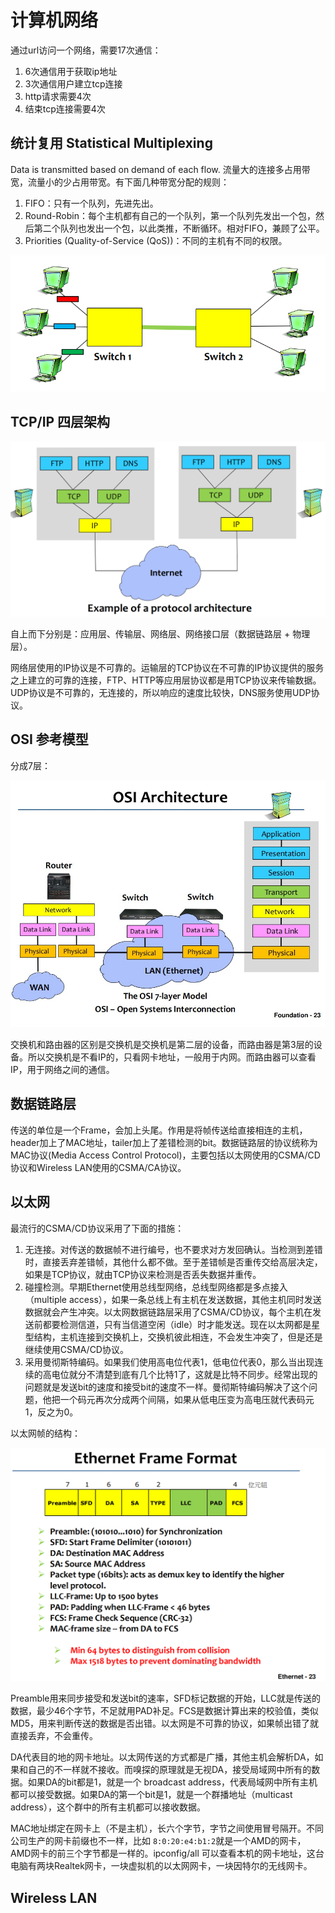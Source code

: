# 计算机网络

通过url访问一个网络，需要17次通信：

1. 6次通信用于获取ip地址
2. 3次通信用户建立tcp连接
3. http请求需要4次
4. 结束tcp连接需要4次

## 统计复用 Statistical Multiplexing

Data is transmitted based on demand of each flow. 流量大的连接多占用带宽，流量小的少占用带宽。有下面几种带宽分配的规则：

1. FIFO：只有一个队列，先进先出。
2. Round-Robin：每个主机都有自己的一个队列，第一个队列先发出一个包，然后第二个队列也发出一个包，以此类推，不断循环。相对FIFO，兼顾了公平。
3. Priorities (Quality-of-Service (QoS))：不同的主机有不同的权限。

<img src="计算机网络.assets/Snipaste_2022-04-17_23-34-04.png"  />

## TCP/IP 四层架构

![](计算机网络.assets/Snipaste_2022-04-17_23-58-40.png)

自上而下分别是：应用层、传输层、网络层、网络接口层（数据链路层 + 物理层）。

网络层使用的IP协议是不可靠的。运输层的TCP协议在不可靠的IP协议提供的服务之上建立的可靠的连接，FTP、HTTP等应用层协议都是用TCP协议来传输数据。UDP协议是不可靠的，无连接的，所以响应的速度比较快，DNS服务使用UDP协议。

## OSI 参考模型

分成7层：

![](计算机网络.assets/Snipaste_2022-04-18_21-17-43.jpg)

交换机和路由器的区别是交换机是交换机是第二层的设备，而路由器是第3层的设备。所以交换机是不看IP的，只看网卡地址，一般用于内网。而路由器可以查看IP，用于网络之间的通信。

## 数据链路层

传送的单位是一个Frame，会加上头尾。作用是将帧传送给直接相连的主机，header加上了MAC地址，tailer加上了差错检测的bit。数据链路层的协议统称为MAC协议(Media Access Control Protocol)，主要包括以太网使用的CSMA/CD协议和Wireless LAN使用的CSMA/CA协议。

## 以太网

最流行的CSMA/CD协议采用了下面的措施：

1. 无连接。对传送的数据帧不进行编号，也不要求对方发回确认。当检测到差错时，直接丢弃差错帧，其他什么都不做。至于差错帧是否重传交给高层决定，如果是TCP协议，就由TCP协议来检测是否丢失数据并重传。
2. 碰撞检测。早期Ethernet使用总线型网络，总线型网络都是多点接入（multiple access），如果一条总线上有主机在发送数据，其他主机同时发送数据就会产生冲突。以太网数据链路层采用了CSMA/CD协议，每个主机在发送前都要检测信道，只有当信道空闲（idle）时才能发送。现在以太网都是星型结构，主机连接到交换机上，交换机彼此相连，不会发生冲突了，但是还是继续使用CSMA/CD协议。
3. 采用曼彻斯特编码。如果我们使用高电位代表1，低电位代表0，那么当出现连续的高电位就分不清楚到底有几个比特1了，这就是比特不同步。经常出现的问题就是发送bit的速度和接受bit的速度不一样。曼彻斯特编码解决了这个问题，他把一个码元再次分成两个间隔，如果从低电压变为高电压就代表码元1，反之为0。

以太网帧的结构：

![](计算机网络.assets/Snipaste_2022-04-20_20-52-14.png)

Preamble用来同步接受和发送bit的速率，SFD标记数据的开始，LLC就是传送的数据，最少46个字节，不足就用PAD补足。FCS是数据计算出来的校验值，类似MD5，用来判断传送的数据是否出错。以太网是不可靠的协议，如果帧出错了就直接丢弃，不会重传。

DA代表目的地的网卡地址。以太网传送的方式都是广播，其他主机会解析DA，如果和自己的不一样就不接收。而嗅探的原理就是无视DA，接受局域网中所有的数据。如果DA的bit都是1，就是一个 broadcast address，代表局域网中所有主机都可以接受数据。如果DA的第一个bit是1，就是一个群播地址（multicast address），这个群中的所有主机都可以接收数据。

MAC地址绑定在网卡上（不是主机），长六个字节，字节之间使用冒号隔开。不同公司生产的网卡前缀也不一样，比如 `8:0:20:e4:b1:2`就是一个AMD的网卡，AMD网卡的前三个字节都是一样的。ipconfig/all 可以查看本机的网卡地址，这台电脑有两块Realtek网卡，一块虚拟机的以太网网卡，一块因特尔的无线网卡。

## Wireless LAN


